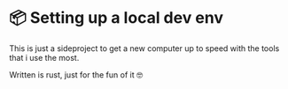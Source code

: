# 📦 Setting up a local dev env

This is just a sideproject to get a new computer up to speed with the tools that i use the most.

Written is rust, just for the fun of it 🤓 
